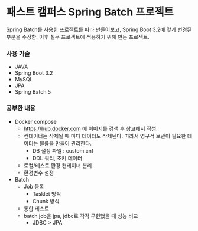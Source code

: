 # 패스트 캠퍼스 Spring Batch 프로젝트

Spring Batch를 사용한 프로젝트를 따라 만들어보고, Spring Boot 3.2에 맞게 변경된 부분을 수정함.
이후 실무 프로젝트에 적용하기 위해 만든 프로젝트.

### 사용 기술

- JAVA
- Spring Boot 3.2
- MySQL
- JPA
- Spring Batch 5

### 공부한 내용

- Docker compose
  - https://hub.docker.com 에 이미지를 검색 후 참고해서 작성.
  - 컨테이너는 삭제될 때 마다 데이터도 삭제된다. 따라서 영구적 보관이 필요한 데이터는 볼륨을 만들어 관리한다.
    - DB 설정 파일 : custom.cnf
    - DDL 쿼리, 초키 데이터
  - 로컬/테스트 환경 컨테이너 분리
  - 환경변수 설정
- Batch
  - Job 등록
    - Tasklet 방식
    - Chunk 방식
  - 통합 테스트
  - batch job을 jpa, jdbc로 각각 구현했을 때 성능 비교
    - JDBC > JPA 